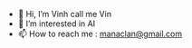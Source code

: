 - 👋 Hi, I’m Vinh call me Vin
- 👀 I’m interested in AI
- 📫 How to reach me : manaclan@gmail.com

<!---
manaclan/manaclan is a ✨ special ✨ repository because its `README.md` (this file) appears on your GitHub profile.
You can click the Preview link to take a look at your changes.
--->
